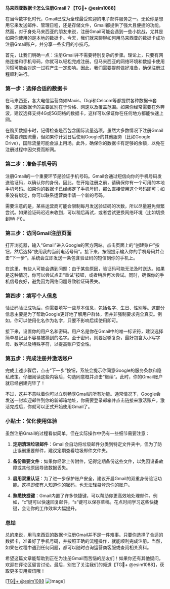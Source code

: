 **马来西亚数据卡怎么注册Gmail？【TG💪+ @esim1088】**

在当今数字化时代，Gmail已成为全球最受欢迎的电子邮件服务之一。无论你是想用它来发送邮件、管理日程，还是存储文件，Gmail都提供了强大且便捷的功能。然而，对于身处马来西亚的朋友来说，注册Gmail可能会遇到一些小挑战，尤其是如果你使用的是本地的数据卡。今天，我们就来聊聊如何用马来西亚的数据卡成功注册Gmail账户，并分享一些实用的小技巧。

首先，让我们明确一点：注册Gmail并不需要特别复杂的步骤。理论上，只要有网络连接和手机号码，你就可以轻松完成注册。但马来西亚的网络环境和数据卡使用习惯可能会对这一过程产生一定影响。因此，我们需要提前做好准备，确保注册过程顺利进行。

### **第一步：选择合适的数据卡**

在马来西亚，各大电信运营商如Maxis、Digi和Celcom等都提供各种数据卡套餐。这些数据卡的主要区别在于价格、网速以及覆盖范围。如果你经常需要在外奔波，建议选择支持4G或5G网络的数据卡，这样可以保证你在任何地方都能快速上网。

在购买数据卡时，记得检查是否包含国际流量选项。虽然大多数情况下注册Gmail不需要跨国流量，但如果你计划日后使用Google的其他服务（比如Google Drive），国际流量可能会派上用场。此外，确保你的数据卡有足够的余额，以免在注册过程中因欠费而断网。

### **第二步：准备手机号码**

注册Gmail的一个重要环节是验证手机号码。Gmail会通过短信向你的手机号码发送验证码，以确认你的身份。因此，在开始注册之前，请确保你有一个可用的本地手机号码。如果你的数据卡已经绑定了手机号码，那么直接使用这个号码即可；如果没有绑定，你可以联系运营商申请一个新的号码。

需要注意的是，某些运营商可能会限制每月发送验证码的次数，所以尽量避免频繁尝试。如果验证码迟迟未收到，可以稍后再试，或者尝试更换网络环境（比如切换到Wi-Fi）。

### **第三步：访问Gmail注册页面**

打开浏览器，输入“Gmail”进入Google的官方网站。点击页面上的“创建账户”按钮，然后选择“使用我的当前电话号码”。接下来，按照提示输入你的手机号码并点击“下一步”。系统会立即发送一条包含验证码的短信到你的手机上。

在这里，有些人可能会遇到问题：由于某些原因，验证码可能无法及时送达。如果是这种情况，你可以尝试点击“重试”按钮，或者稍后再次尝试。同时，确保你的手机信号良好，避免因为网络问题导致验证码丢失。

### **第四步：填写个人信息**

验证码验证成功后，你需要填写一些基本信息，包括名字、生日、性别等。这部分信息主要是为了帮助Google更好地了解用户群体，但并非强制要求完全真实。例如，你可以使用化名作为名字，只要不影响后续使用即可。

接下来，设置你的用户名和密码。用户名是你在Gmail中的唯一标识符，建议选择简单易记且不容易被猜到的名字。至于密码，则要足够复杂，最好包含大小写字母、数字以及特殊字符，以提高账户安全性。

### **第五步：完成注册并激活账户**

完成上述步骤后，点击“下一步”按钮，系统会提示你同意Google的服务条款和隐私政策。仔细阅读这些内容后，勾选同意框并点击“继续”。此时，你的Gmail账户就已经创建完毕了！

不过，这并不意味着你可以立刻畅享Gmail的所有功能。通常情况下，Google会发送一封欢迎邮件到你的新邮箱地址，你需要登录邮箱并点击链接来激活账户。激活完成后，你就可以正式开始使用Gmail了。

### **小贴士：优化使用体验**

虽然注册Gmail的过程看似简单，但在实际操作中仍有一些细节需要注意：

1. **定期清理垃圾邮件**：Gmail会自动将垃圾邮件分类到特定文件夹中，但为了防止误删重要邮件，建议定期查看垃圾邮件文件夹。
   
2. **备份重要文件**：如果你经常上传附件，记得定期备份这些文件，以免因设备故障或其他原因导致数据丢失。

3. **启用双重认证**：为了进一步保护账户安全，建议开启Gmail的双重身份验证功能。这样即使有人知道你的密码，也无法轻易登录你的账户。

4. **熟悉快捷键**：Gmail内置了许多快捷键，可以帮助你更高效地处理邮件。例如，“c”键可以快速回复邮件，“s”键可以保存草稿。花点时间学习这些快捷键，会让你的工作效率大幅提升。

### **总结**

总的来说，用马来西亚的数据卡注册Gmail并不是一件难事。只要你选择了合适的数据卡，准备好了手机号码，并按照正确的流程操作，就能顺利完成注册。当然，如果在过程中遇到任何问题，都可以随时咨询运营商客服或查阅相关资料。

希望这篇文章能帮助到正在为注册Gmail而苦恼的朋友们！如果你还有其他疑问，欢迎在评论区留言讨论。最后，别忘了关注我们的频道【TG💪+ @esim1088】，获取更多实用资讯哦！

[[TG💪+ @esim1088](https://t.me/s/esim1088) ![Image](https://i.postimg.cc/4NQfJmqS/Snipaste-2025-05-13-00-14-12.png)]